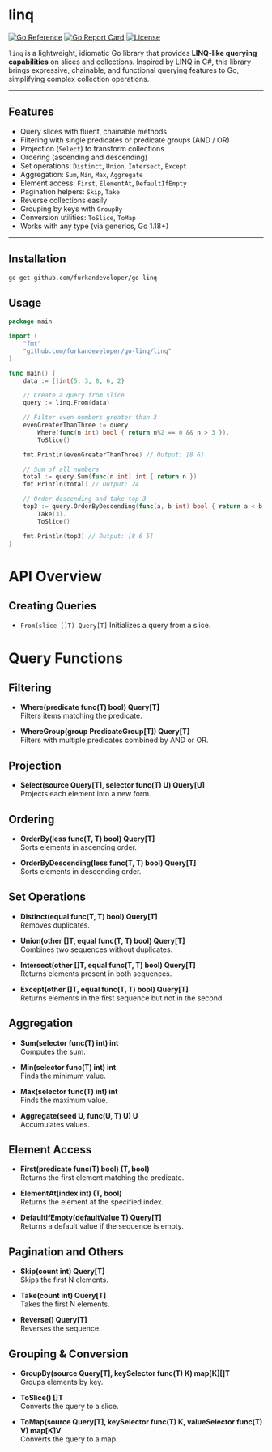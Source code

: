 # linq

[![Go Reference](https://pkg.go.dev/badge/github.com/furkandeveloper/go-linq.svg)](https://pkg.go.dev/github.com/furkandeveloper/go-linq)
[![Go Report Card](https://goreportcard.com/badge/github.com/furkandeveloper/go-linq)](https://goreportcard.com/report/github.com/furkandeveloper/go-linq)
[![License](https://img.shields.io/github/license/furkandeveloper/go-linq)](LICENSE)

`linq` is a lightweight, idiomatic Go library that provides **LINQ-like querying capabilities** on slices and collections. Inspired by LINQ in C#, this library brings expressive, chainable, and functional querying features to Go, simplifying complex collection operations.

---

## Features

- Query slices with fluent, chainable methods
- Filtering with single predicates or predicate groups (AND / OR)
- Projection (`Select`) to transform collections
- Ordering (ascending and descending)
- Set operations: `Distinct`, `Union`, `Intersect`, `Except`
- Aggregation: `Sum`, `Min`, `Max`, `Aggregate`
- Element access: `First`, `ElementAt`, `DefaultIfEmpty`
- Pagination helpers: `Skip`, `Take`
- Reverse collections easily
- Grouping by keys with `GroupBy`
- Conversion utilities: `ToSlice`, `ToMap`
- Works with any type (via generics, Go 1.18+)

---

## Installation

```bash
go get github.com/furkandeveloper/go-linq
```

## Usage
```go
package main

import (
	"fmt"
	"github.com/furkandeveloper/go-linq/linq"
)

func main() {
	data := []int{5, 3, 8, 6, 2}

	// Create a query from slice
	query := linq.From(data)

	// Filter even numbers greater than 3
	evenGreaterThanThree := query.
		Where(func(n int) bool { return n%2 == 0 && n > 3 }).
		ToSlice()

	fmt.Println(evenGreaterThanThree) // Output: [8 6]

	// Sum of all numbers
	total := query.Sum(func(n int) int { return n })
	fmt.Println(total) // Output: 24

	// Order descending and take top 3
	top3 := query.OrderByDescending(func(a, b int) bool { return a < b }).
		Take(3).
		ToSlice()

	fmt.Println(top3) // Output: [8 6 5]
}
```

# API Overview

## Creating Queries
- `From(slice []T) Query[T]`
Initializes a query from a slice.

# Query Functions

## Filtering
- **Where(predicate func(T) bool) Query[T]**  
  Filters items matching the predicate.

- **WhereGroup(group PredicateGroup[T]) Query[T]**  
  Filters with multiple predicates combined by AND or OR.

## Projection
- **Select(source Query[T], selector func(T) U) Query[U]**  
  Projects each element into a new form.

## Ordering
- **OrderBy(less func(T, T) bool) Query[T]**  
  Sorts elements in ascending order.

- **OrderByDescending(less func(T, T) bool) Query[T]**  
  Sorts elements in descending order.

## Set Operations
- **Distinct(equal func(T, T) bool) Query[T]**  
  Removes duplicates.

- **Union(other []T, equal func(T, T) bool) Query[T]**  
  Combines two sequences without duplicates.

- **Intersect(other []T, equal func(T, T) bool) Query[T]**  
  Returns elements present in both sequences.

- **Except(other []T, equal func(T, T) bool) Query[T]**  
  Returns elements in the first sequence but not in the second.

## Aggregation
- **Sum(selector func(T) int) int**  
  Computes the sum.

- **Min(selector func(T) int) int**  
  Finds the minimum value.

- **Max(selector func(T) int) int**  
  Finds the maximum value.

- **Aggregate(seed U, func(U, T) U) U**  
  Accumulates values.

## Element Access
- **First(predicate func(T) bool) (T, bool)**  
  Returns the first element matching the predicate.

- **ElementAt(index int) (T, bool)**  
  Returns the element at the specified index.

- **DefaultIfEmpty(defaultValue T) Query[T]**  
  Returns a default value if the sequence is empty.

## Pagination and Others
- **Skip(count int) Query[T]**  
  Skips the first N elements.

- **Take(count int) Query[T]**  
  Takes the first N elements.

- **Reverse() Query[T]**  
  Reverses the sequence.

## Grouping & Conversion
- **GroupBy(source Query[T], keySelector func(T) K) map[K][]T**  
  Groups elements by key.

- **ToSlice() []T**  
  Converts the query to a slice.

- **ToMap(source Query[T], keySelector func(T) K, valueSelector func(T) V) map[K]V**  
  Converts the query to a map.



